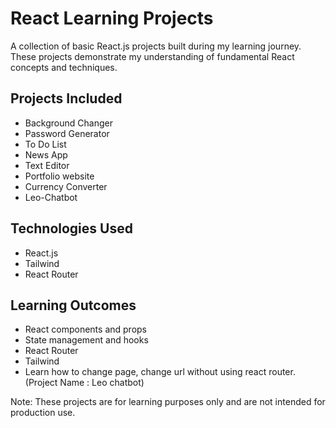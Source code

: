 <body>
	<div>
		<h1>React Learning Projects</h1>
		<p>A collection of basic React.js projects built during my learning journey. These projects demonstrate my understanding of fundamental React concepts and techniques.</p>
	</div>
	<h2>Projects Included</h2>
	<ul>
		<li>Background Changer</li>
		<li>Password Generator</li>
		<li>To Do List</li>
		<li>News App</li>
		<li>Text Editor</li>
		<li>Portfolio website</li>
		<li>Currency Converter</li>
		<li>Leo-Chatbot</li>
<!-- 		<li>Text Editor</li> -->
		<!-- Add more projects here -->
	</ul>
	<h2>Technologies Used</h2>
	<ul>
		<li>React.js</li>
		<li>Tailwind</li>
		<li>React Router</li>
		<!-- Add more technologies here -->
	</ul>
	<h2>Learning Outcomes</h2>
	<ul>
		<li>React components and props</li>
		<li>State management and hooks</li>
		<li>React Router</li>
		<li>Tailwind</li>
		<li>Learn how to change page, change url without using react router.(Project Name : Leo chatbot)</li>
		<!-- Add more learning outcomes here -->
	</ul>
	<p>Note: These projects are for learning purposes only and are not intended for production use.</p>
</body>
